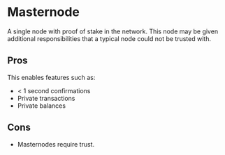 # Masternode

A single node with proof of stake in the network.  This node may be given additional responsibilities that a typical node could not be trusted with.

## Pros

This enables features such as:

 - < 1 second confirmations
 - Private transactions
 - Private balances

## Cons

 - Masternodes require trust.
